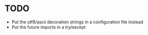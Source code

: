 TODO
====

* Put the utf8/ascii decoration strings in a configuration file instead
* Put the future imports in a try/except

